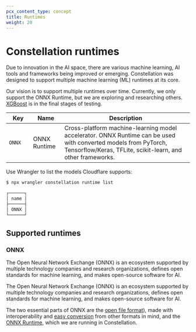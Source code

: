 ```yaml
---
pcx_content_type: concept
title: Runtimes
weight: 20
---
```


# Constellation runtimes

Due to innovation in the AI space, there are various machine learning, AI tools and frameworks being improved or emerging. Constellation was designed to support multiple machine learning (ML) runtimes at its core.

Our vision is to support multiple runtimes over time. Currently, we only support the ONNX Runtime, but we are exploring and researching others. [XGBoost](https://xgboost.ai/) is in the final stages of testing.

| <div style="width:50px">Key</div> | Name | Description |
| ------- | ----- | -----|
| `ONNX` | ONNX Runtime | Cross-platform machine-learning model accelerator. ONNX Runtime can be used with converted models from PyTorch, Tensorflow/Keras, TFLite, scikit-learn, and other frameworks. |

Use Wrangler to list the models Cloudflare supports:

```bash
$ npx wrangler constellation runtime list

┌──────┐
│ name │
├──────┤
│ ONNX │
└──────┘
```

## Supported runtimes

### ONNX

The Open Neural Network Exchange (ONNX) is an ecosystem supported by multiple technology companies and research organizations, defines open standards for machine learning, and makes open-source software for AI.

The Open Neural Network Exchange (ONNX) is an ecosystem supported by multiple technology companies and research organizations, defines open standards for machine learning, and makes open-source software for AI.

The two essential parts of ONNX are the [open file format](https://onnx.ai/)), made with interoperability and [easy conversion](https://github.com/onnx/tutorials#converting-to-onnx-format) from other formats in mind, and the [ONNX Runtime](https://onnxruntime.ai/), which we are running in Constellation.

